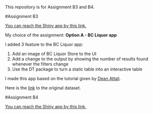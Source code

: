 This repository is for Assignment B3 and B4.

#Assignment B3

[You can reach the Shiny app by this link.](http://hanqiuxu.shinyapps.io/assignment-b3-HanqiuXu)

My choice of the assignment: **Option A - BC Liquor app**

I added 3 feature to the BC Liquor app:
1. Add an image of BC Liquor Store to the UI
2. Add a change to the output by showing the number of results found whenever the filters change
3. Use the DT package to turn a static table into an interactive table

I made this app based on the tutorial given by [Dean Attali](https://deanattali.com/blog/building-shiny-apps-tutorial/). 

Here is the [link](https://github.com/daattali/shiny-server/blob/master/bcl/data/bcl-data.csv) to the original dataset.

#Assignment B4

[You can reach the Shiny app by this link.](https://hanqiuxu.shinyapps.io/assignment-b4-HanqiuXu/)